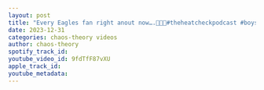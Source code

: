 ```yaml
---
layout: post
title: "Every Eagles fan right anout now….🫣🫣🫣#theheatcheckpodcast #boysinthewoods #CheckTheWoods"
date: 2023-12-31
categories: chaos-theory videos
author: chaos-theory
spotify_track_id: 
youtube_video_id: 9fdTfF87vXU
apple_track_id: 
youtube_metadata: 
---
```

